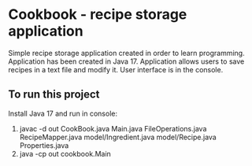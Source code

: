 # Cookbook - recipe storage application
Simple recipe storage application created in order to learn programming.
Application has been created in Java 17.
Application allows users to save recipes in a text file and modify it. 
User interface is in the console.

## To run this project 
Install Java 17 and run in console:
1. javac -d out CookBook.java Main.java FileOperations.java RecipeMapper.java model/Ingredient.java model/Recipe.java Properties.java
1. java -cp out cookbook.Main
